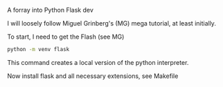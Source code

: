A forray into Python Flask dev

I will loosely follow Miguel Grinberg's (MG) mega tutorial, at least initially.

To start, I need to get the Flash (see MG)

``` bash
python -m venv flask
```

This command creates a local version of the python interpreter.

Now install flask and all necessary extensions, see Makefile
